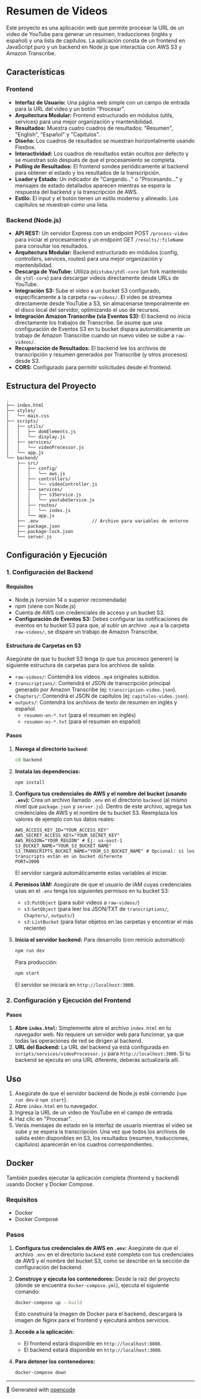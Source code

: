 # Resumen de Videos

Este proyecto es una aplicación web que permite procesar la URL de un video de YouTube para generar un resumen, traducciones (inglés y español) y una lista de capítulos. La aplicación consta de un frontend en JavaScript puro y un backend en Node.js que interactúa con AWS S3 y Amazon Transcribe.

## Características

### Frontend
- **Interfaz de Usuario:** Una página web simple con un campo de entrada para la URL del video y un botón "Procesar".
- **Arquitectura Modular:** Frontend estructurado en módulos (utils, services) para una mejor organización y mantenibilidad.
- **Resultados:** Muestra cuatro cuadros de resultados: "Resumen", "English", "Español" y "Capítulos".
- **Diseño:** Los cuadros de resultados se muestran horizontalmente usando Flexbox.
- **Interactividad:** Los cuadros de resultados están ocultos por defecto y se muestran solo después de que el procesamiento se completa.
- **Polling de Resultados:** El frontend sondea periódicamente al backend para obtener el estado y los resultados de la transcripción.
- **Loader y Estado:** Un indicador de "Cargando..." o "Procesando..." y mensajes de estado detallados aparecen mientras se espera la respuesta del backend y la transcripción de AWS.
- **Estilo:** El input y el botón tienen un estilo moderno y alineado. Los capítulos se muestran como una lista.

### Backend (Node.js)
- **API REST:** Un servidor Express con un endpoint POST `/process-video` para iniciar el procesamiento y un endpoint GET `/results/:fileName` para consultar los resultados.
- **Arquitectura Modular:** Backend estructurado en módulos (config, controllers, services, routes) para una mejor organización y mantenibilidad.
- **Descarga de YouTube:** Utiliza `@distube/ytdl-core` (un fork mantenido de `ytdl-core`) para descargar videos directamente desde URLs de YouTube.
- **Integración S3:** Sube el video a un bucket S3 configurado, específicamente a la carpeta `raw-videos/`. El video se streamea directamente desde YouTube a S3, sin almacenarse temporalmente en el disco local del servidor, optimizando el uso de recursos.
- **Integración Amazon Transcribe (vía Eventos S3):** El backend no inicia directamente los trabajos de Transcribe. Se asume que una configuración de Eventos S3 en tu bucket dispara automáticamente un trabajo de Amazon Transcribe cuando un nuevo video se sube a `raw-videos/`.
- **Recuperación de Resultados:** El backend lee los archivos de transcripción y resumen generados por Transcribe (y otros procesos) desde S3.
- **CORS:** Configurado para permitir solicitudes desde el frontend.

## Estructura del Proyecto

```
.
├── index.html
├── styles/
│   └── main.css
├── scripts/
│   ├── utils/
│   │   ├── domElements.js
│   │   └── display.js
│   ├── services/
│   │   └── videoProcessor.js
│   └── app.js
└── backend/
    ├── src/
    │   ├── config/
    │   │   └── aws.js
    │   ├── controllers/
    │   │   └── videoController.js
    │   ├── services/
    │   │   ├── s3Service.js
    │   │   └── youtubeService.js
    │   ├── routes/
    │   │   └── index.js
    │   └── app.js
    ├── .env                    // Archivo para variables de entorno
    ├── package.json
    ├── package-lock.json
    └── server.js
```

## Configuración y Ejecución

### 1. Configuración del Backend

#### Requisitos
- Node.js (versión 14 o superior recomendada)
- npm (viene con Node.js)
- Cuenta de AWS con credenciales de acceso y un bucket S3.
- **Configuración de Eventos S3:** Debes configurar las notificaciones de eventos en tu bucket S3 para que, al subir un archivo `.mp4` a la carpeta `raw-videos/`, se dispare un trabajo de Amazon Transcribe.

#### Estructura de Carpetas en S3
Asegúrate de que tu bucket S3 tenga (o que tus procesos generen) la siguiente estructura de carpetas para los archivos de salida:
- `raw-videos/`: Contendrá los videos `.mp4` originales subidos.
- `transcriptions/`: Contendrá el JSON de transcripción principal generado por Amazon Transcribe (ej: `transcripcion-video.json`).
- `Chapters/`: Contendrá el JSON de capítulos (ej: `capitulos-video.json`).
- `outputs/`: Contendrá los archivos de texto de resumen en inglés y español.
    - `resumen-en-*.txt` (para el resumen en inglés)
    - `resumen-es-*.txt` (para el resumen en español)

#### Pasos
1.  **Navega al directorio `backend`:**
    ```bash
    cd backend
    ```
2.  **Instala las dependencias:**
    ```bash
    npm install
    ```
3.  **Configura tus credenciales de AWS y el nombre del bucket (usando `.env`):**
    Crea un archivo llamado `.env` en el directorio `backend` (al mismo nivel que `package.json` y `server.js`).
    Dentro de este archivo, agrega tus credenciales de AWS y el nombre de tu bucket S3. Reemplaza los valores de ejemplo con tus datos reales:

    ```dotenv
    AWS_ACCESS_KEY_ID="YOUR_ACCESS_KEY"
    AWS_SECRET_ACCESS_KEY="YOUR_SECRET_KEY"
    AWS_REGION="YOUR_REGION" # Ej: us-east-1
    S3_BUCKET_NAME="YOUR_S3_BUCKET_NAME"
    S3_TRANSCRIPTS_BUCKET_NAME="YOUR_S3_BUCKET_NAME" # Opcional: si los transcripts están en un bucket diferente
    PORT=3000
    ```
    El servidor cargará automáticamente estas variables al iniciar.

4.  **Permisos IAM:**
    Asegúrate de que el usuario de IAM cuyas credenciales usas en el `.env` tenga los siguientes permisos en tu bucket S3:
    - `s3:PutObject` (para subir videos a `raw-videos/`)
    - `s3:GetObject` (para leer los JSON/TXT de `transcriptions/`, `Chapters/`, `outputs/`)
    - `s3:ListBucket` (para listar objetos en las carpetas y encontrar el más reciente)

5.  **Inicia el servidor backend:**
    Para desarrollo (con reinicio automático):
    ```bash
    npm run dev
    ```
    Para producción:
    ```bash
    npm start
    ```
    El servidor se iniciará en `http://localhost:3000`.

### 2. Configuración y Ejecución del Frontend

#### Pasos
1.  **Abre `index.html`:**
    Simplemente abre el archivo `index.html` en tu navegador web. No requiere un servidor web para funcionar, ya que todas las operaciones de red se dirigen al backend.
2.  **URL del Backend:**
    La URL del backend ya está configurada en `scripts/services/videoProcessor.js` para `http://localhost:3000`. Si tu backend se ejecuta en una URL diferente, deberás actualizarla allí.

## Uso

1.  Asegúrate de que el servidor backend de Node.js esté corriendo (`npm run dev` o `npm start`).
2.  Abre `index.html` en tu navegador.
3.  Ingresa la URL de un video de YouTube en el campo de entrada.
4.  Haz clic en "Procesar".
5.  Verás mensajes de estado en la interfaz de usuario mientras el video se sube y se espera la transcripción. Una vez que todos los archivos de salida estén disponibles en S3, los resultados (resumen, traducciones, capítulos) aparecerán en los cuadros correspondientes.

## Docker

También puedes ejecutar la aplicación completa (frontend y backend) usando Docker y Docker Compose.

### Requisitos
- Docker
- Docker Compose

### Pasos

1.  **Configura tus credenciales de AWS en `.env`:**
    Asegúrate de que el archivo `.env` en el directorio `backend` esté completo con tus credenciales de AWS y el nombre del bucket S3, como se describe en la sección de configuración del backend.

2.  **Construye y ejecuta los contenedores:**
    Desde la raíz del proyecto (donde se encuentra `docker-compose.yml`), ejecuta el siguiente comando:
    ```bash
    docker-compose up --build
    ```
    Esto construirá la imagen de Docker para el backend, descargará la imagen de Nginx para el frontend y ejecutará ambos servicios.

3.  **Accede a la aplicación:**
    - El frontend estará disponible en `http://localhost:8080`.
    - El backend estará disponible en `http://localhost:3000`.

4.  **Para detener los contenedores:**
    ```bash
    docker-compose down
    ```


---
🤖 Generated with [opencode](https://opencode.ai)